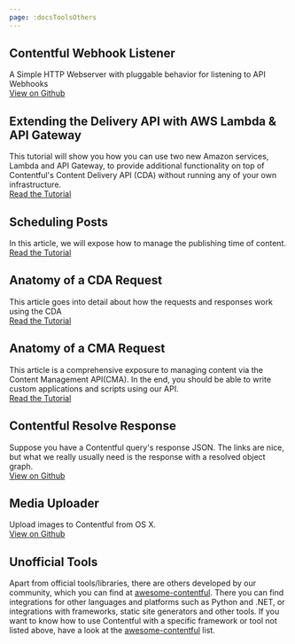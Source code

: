 ```yaml
---
page: :docsToolsOthers
---
```


## Contentful Webhook Listener

A Simple HTTP Webserver with pluggable behavior for listening to API Webhooks<br>
[View on Github](https://github.com/contentful/contentful-webhook-listener.rb)

## Extending the Delivery API with AWS Lambda & API Gateway

This tutorial will show you how you can use two new Amazon services, Lambda and API Gateway, to provide additional functionality on top of Contentful's Content Delivery API (CDA) without running any of your own infrastructure.<br>
[Read the Tutorial](https://www.contentful.com/developers/docs/tutorials/general/delivery-api-lambda-and-api-gateway/)

## Scheduling Posts

In this article, we will expose how to manage the publishing time of content.<br>
[Read the Tutorial](https://www.contentful.com/developers/docs/tutorials/general/scheduling-posts/)

## Anatomy of a CDA Request

This article goes into detail about how the requests and responses work using the CDA<br>
[Read the Tutorial](https://www.contentful.com/developers/docs/tutorials/general/anatomy-cda-request/)

## Anatomy of a CMA Request

This article is a comprehensive exposure to managing content via the Content Management API(CMA). In the end, you should be able to write custom applications and scripts using our API.<br>
[Read the Tutorial](https://www.contentful.com/developers/docs/tutorials/general/anatomy-cma-request/)

## Contentful Resolve Response

Suppose you have a Contentful query's response JSON. The links are nice, but what we really usually need is the response with a resolved object graph.<br>
[View on Github](https://github.com/contentful/contentful-resolve-response)

## Media Uploader

Upload images to Contentful from OS X.<br>
[View on Github](https://github.com/contentful/image-uploader-app)

## Unofficial Tools

Apart from official tools/libraries, there are others developed by our community, which you can find at [awesome-contentful](https://github.com/contentful-labs/awesome-contentful).
There you can find integrations for other languages and platforms such as Python and .NET, or integrations with frameworks, static site generators and other tools.
If you want to know how to use Contentful with a specific framework or tool not listed above, have a look at the [awesome-contentful](https://github.com/contentful-labs/awesome-contentful) list.
